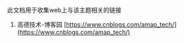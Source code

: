 此文档用于收集web上与该主题相关的链接

1. 高德技术-博客园 [https://www.cnblogs.com/amap_tech/](https://www.cnblogs.com/amap_tech/)
